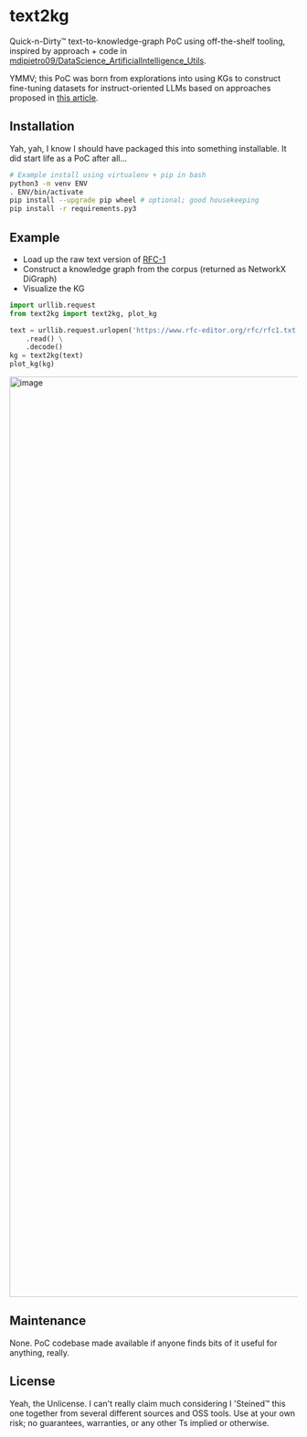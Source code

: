 # text2kg
Quick-n-Dirty&trade; text-to-knowledge-graph PoC using off-the-shelf tooling, inspired by approach + code in [mdipietro09/DataScience_ArtificialIntelligence_Utils](https://github.com/mdipietro09/DataScience_ArtificialIntelligence_Utils).

YMMV; this PoC was born from explorations into using KGs to construct fine-tuning datasets for instruct-oriented LLMs based on approaches proposed in [this article](https://betterprogramming.pub/large-language-model-knowledge-graph-store-yes-by-fine-tuning-llm-with-kg-f88b556959e6).

## Installation

Yah, yah, I know I should have packaged this into something installable.  It did start life as a PoC after all...

```bash
# Example install using virtualenv + pip in bash
python3 -m venv ENV
. ENV/bin/activate
pip install --upgrade pip wheel # optional; good housekeeping
pip install -r requirements.py3
```

## Example

- Load up the raw text version of [RFC-1](https://www.rfc-editor.org/rfc/rfc1)
- Construct a knowledge graph from the corpus (returned as NetworkX DiGraph)
- Visualize the KG

```python
import urllib.request
from text2kg import text2kg, plot_kg

text = urllib.request.urlopen('https://www.rfc-editor.org/rfc/rfc1.txt') \
    .read() \
    .decode()
kg = text2kg(text)
plot_kg(kg)
```

<img width="1612" alt="image" src="https://github.com/arpieb/text2kg/assets/449910/d963c68c-d297-4557-b5e5-1b0694245ddc">

## Maintenance

None.  PoC codebase made available if anyone finds bits of it useful for anything, really.

## License

Yeah, the Unlicense.  I can't really claim much considering I 'Steined&trade; this one together from several different sources and OSS tools.  Use at your own risk; no guarantees, warranties, or any other Ts implied or otherwise.

